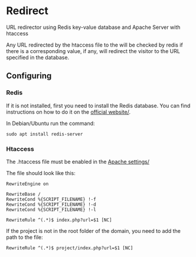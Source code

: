 # Redirect

URL redirector using Redis key-value database and Apache Server with htaccess

Any URL redirected by the htaccess file to the will be checked by redis if there is a corresponding value, if any, will redirect the visitor to the URL specified in the database.

## Configuring

### Redis

If it is not installed, first you need to install the Redis database.
You can find instructions on how to do it on the [official website/](https://redis.io/).

In Debian/Ubuntu run the command:
	
	sudo apt install redis-server

### Htaccess

The .htaccess file must be enabled in the [Apache settings/](https://httpd.apache.org/docs/2.4/howto/htaccess.html/)

The file should look like this:

	RewriteEngine on

	RewriteBase /
	RewriteCond %{SCRIPT_FILENAME} !-f
	RewriteCond %{SCRIPT_FILENAME} !-d
	RewriteCond %{SCRIPT_FILENAME} !-l

	RewriteRule ^(.*)$ index.php?url=$1 [NC]

If the project is not in the root folder of the domain, 
you need to add the path to the file:

	RewriteRule ^(.*)$ project/index.php?url=$1 [NC]

